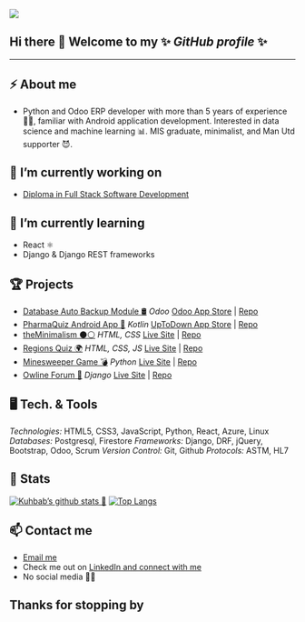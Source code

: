 ![](https://media.licdn.com/dms/image/D4E16AQEq-oeLl8bgCg/profile-displaybackgroundimage-shrink_350_1400/0/1684030052192?e=1691625600&v=beta&t=lh4b8kZ7shKEl6F1eyxf_BgndnC5qIRXk-vLyW11HNY)


## Hi there 👋 Welcome to my ✨ _GitHub profile_ ✨
<hr>

## ⚡ About me

- Python and Odoo ERP developer with more than 5 years of experience 👴🏽, familiar with Android application development. Interested in data science and machine learning 📊. MIS graduate, minimalist, and Man Utd supporter 😈.

## 🔭 I’m currently working on

- [Diploma in Full Stack Software Development](https://codeinstitute.net/full-stack-software-development-diploma/)

## 🌱 I’m currently learning

- React ⚛️
- Django & Django REST frameworks

## 🏆 Projects

- <u>Database Auto Backup Module 🛢</u> _Odoo_ [Odoo App Store](https://apps.odoo.com/apps/modules/14.0/database_autobackup/) | [Repo](https://github.com/kshamse/Odoo-Database-Auto-Backup)
- <u>PharmaQuiz Android App 📱</u> _Kotlin_ [UpToDown App Store](https://pharmaquiz.en.uptodown.com/android) | [Repo](https://github.com/kshamse/PharmaQuiz)
- <u>theMinimalism ⚫⚪</u> _HTML, CSS_ [Live Site](https://kshamse.github.io/minimalism/) | [Repo](https://github.com/kshamse/minimalism)
- <u>Regions Quiz 🌍</u> _HTML, CSS, JS_ [Live Site](https://kshamse.github.io/regions-quiz/) | [Repo](https://github.com/kshamse/regions-quiz)
- <u>Minesweeper Game 💣</u> _Python_ [Live Site](https://cli-minesweeper.herokuapp.com/) | [Repo](https://github.com/kshamse/minesweeper)
- <u>Owline Forum 💬</u> _Django_ [Live Site](https://owline.herokuapp.com/) | [Repo](https://github.com/kshamse/owline)


## 🖥️ Tech. & Tools
_Technologies:_ 		HTML5, CSS3, JavaScript, Python, React, Azure, Linux
_Databases:_			  Postgresql, Firestore
_Frameworks:_			  Django, DRF, jQuery, Bootstrap, Odoo, Scrum
_Version Control:_  Git, Github
_Protocols:_        ASTM, HL7

## 🧮 Stats 

[![Kuhbab’s github stats 🧮](https://github-readme-stats.vercel.app/api?username=kshamse)](https://github.com/kshamse) [![Top Langs](https://github-readme-stats.vercel.app/api/top-langs/?username=kshamse&layout=compact)](https://github.com/kshamse)


## 📫 Contact me

- <a href="mailto:kshamse4@gmail.com">Email me</a>
- Check me out on [LinkedIn and connect with me](https://www.linkedin.com/in/kshamse/)
- No social media 📵😅


## Thanks for stopping by
